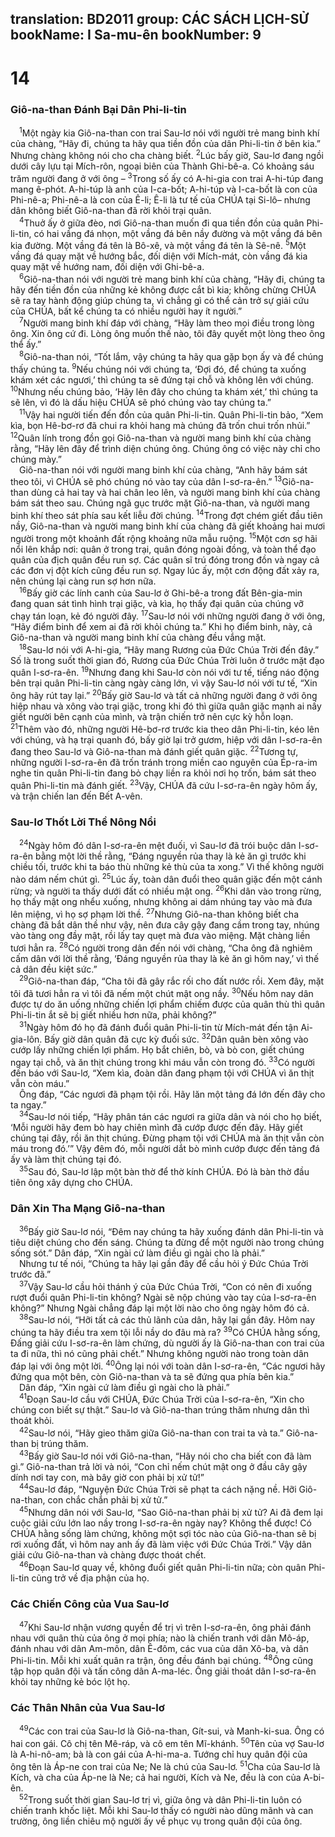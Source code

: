 translation: BD2011
group: CÁC SÁCH LỊCH-SỬ
bookName: I Sa-mu-ên 
bookNumber: 9
-------

<div class="title"><h1>14</h1><h3>Giô-na-than Ðánh Bại Dân Phi-li-tin</h3></div>
<span class="verse 1sa_14_1"> <sup>1</sup>Một ngày kia Giô-na-than con trai Sau-lơ nói với người trẻ mang binh khí của chàng, “Hãy đi, chúng ta hãy qua tiền đồn của dân Phi-li-tin ở bên kia.” Nhưng chàng không nói cho cha chàng biết. </span>
<span class="verse 1sa_14_2"><sup>2</sup>Lúc bấy giờ, Sau-lơ đang ngồi dưới cây lựu tại Mích-rôn, ngoại biên của Thành Ghi-bê-a. Có khoảng sáu trăm người đang ở với ông –</span>
<span class="verse 1sa_14_3"><sup>3</sup>Trong số ấy có A-hi-gia con trai A-hi-túp đang mang ê-phót. A-hi-túp là anh của I-ca-bốt; A-hi-túp và I-ca-bốt là con của Phi-nê-a; Phi-nê-a là con của Ê-li; Ê-li là tư tế của CHÚA tại Si-lô– nhưng dân không biết Giô-na-than đã rời khỏi trại quân.<br/></span>
<span class="verse 1sa_14_4"> <sup>4</sup>Thuở ấy ở giữa đèo, nơi Giô-na-than muốn đi qua tiền đồn của quân Phi-li-tin, có hai vầng đá nhọn, một vầng đá bên nầy đường và một vầng đá bên kia đường. Một vầng đá tên là Bô-xê, và một vầng đá tên là Sê-nê. </span>
<span class="verse 1sa_14_5"><sup>5</sup>Một vầng đá quay mặt về hướng bắc, đối diện với Mích-mát, còn vầng đá kia quay mặt về hướng nam, đối diện với Ghi-bê-a.<br/></span>
<span class="verse 1sa_14_6"> <sup>6</sup>Giô-na-than nói với người trẻ mang binh khí của chàng, “Hãy đi, chúng ta hãy đến tiền đồn của những kẻ không được cắt bì kia; không chừng CHÚA sẽ ra tay hành động giúp chúng ta, vì chẳng gì có thể cản trở sự giải cứu của CHÚA, bất kể chúng ta có nhiều người hay ít người.”<br/></span>
<span class="verse 1sa_14_7"> <sup>7</sup>Người mang binh khí đáp với chàng, “Hãy làm theo mọi điều trong lòng ông. Xin ông cứ đi. Lòng ông muốn thế nào, tôi đây quyết một lòng theo ông thể ấy.”<br/></span>
<span class="verse 1sa_14_8"> <sup>8</sup>Giô-na-than nói, “Tốt lắm, vậy chúng ta hãy qua gặp bọn ấy và để chúng thấy chúng ta. </span>
<span class="verse 1sa_14_9"><sup>9</sup>Nếu chúng nói với chúng ta, ‘Ðợi đó, để chúng ta xuống khám xét các ngươi,’ thì chúng ta sẽ đứng tại chỗ và không lên với chúng. </span>
<span class="verse 1sa_14_10"><sup>10</sup>Nhưng nếu chúng bảo, ‘Hãy lên đây cho chúng ta khám xét,’ thì chúng ta sẽ lên, vì đó là dấu hiệu CHÚA sẽ phó chúng vào tay chúng ta.”<br/></span>
<span class="verse 1sa_14_11"> <sup>11</sup>Vậy hai người tiến đến đồn của quân Phi-li-tin. Quân Phi-li-tin bảo, “Xem kìa, bọn Hê-bơ-rơ đã chui ra khỏi hang mà chúng đã trốn chui trốn nhủi.” </span>
<span class="verse 1sa_14_12"><sup>12</sup>Quân lính trong đồn gọi Giô-na-than và người mang binh khí của chàng rằng, “Hãy lên đây để trình diện chúng ông. Chúng ông có việc này chỉ cho chúng mày.”<br/> Giô-na-than nói với người mang binh khí của chàng, “Anh hãy bám sát theo tôi, vì CHÚA sẽ phó chúng nó vào tay của dân I-sơ-ra-ên.” </span>
<span class="verse 1sa_14_13"><sup>13</sup>Giô-na-than dùng cả hai tay và hai chân leo lên, và người mang binh khí của chàng bám sát theo sau. Chúng ngã gục trước mặt Giô-na-than, và người mang binh khí theo sát phía sau kết liễu đời chúng. </span>
<span class="verse 1sa_14_14"><sup>14</sup>Trong đợt chém giết đầu tiên nầy, Giô-na-than và người mang binh khí của chàng đã giết khoảng hai mươi người trong một khoảnh đất rộng khoảng nữa mẫu ruộng. </span>
<span class="verse 1sa_14_15"><sup>15</sup>Một cơn sợ hãi nổi lên khắp nơi: quân ở trong trại, quân đóng ngoài đồng, và toàn thể đạo quân của địch quân đều run sợ. Các quân sĩ trú đóng trong đồn và ngay cả các đơn vị đột kích cũng đều run sợ. Ngay lúc ấy, một cơn động đất xảy ra, nên chúng lại càng run sợ hơn nữa.<br/></span>
<span class="verse 1sa_14_16"> <sup>16</sup>Bấy giờ các lính canh của Sau-lơ ở Ghi-bê-a trong đất Bên-gia-min đang quan sát tình hình trại giặc, và kìa, họ thấy đại quân của chúng vỡ chạy tán loạn, kẻ đó người đây. </span>
<span class="verse 1sa_14_17"><sup>17</sup>Sau-lơ nói với những người đang ở với ông, “Hãy điểm binh để xem ai đã rời khỏi chúng ta.” Khi họ điểm binh, này, cả Giô-na-than và người mang binh khí của chàng đều vắng mặt.<br/></span>
<span class="verse 1sa_14_18"> <sup>18</sup>Sau-lơ nói với A-hi-gia, “Hãy mang Rương của Ðức Chúa Trời đến đây.” Số là trong suốt thời gian đó, Rương của Ðức Chúa Trời luôn ở trước mặt đạo quân I-sơ-ra-ên. </span>
<span class="verse 1sa_14_19"><sup>19</sup>Nhưng đang khi Sau-lơ còn nói với tư tế, tiếng náo động bên trại quân Phi-li-tin càng ngày càng lớn, vì vậy Sau-lơ nói với tư tế, “Xin ông hãy rút tay lại.” </span>
<span class="verse 1sa_14_20"><sup>20</sup>Bấy giờ Sau-lơ và tất cả những người đang ở với ông hiệp nhau và xông vào trại giặc, trong khi đó thì giữa quân giặc mạnh ai nấy giết người bên cạnh của mình, và trận chiến trở nên cực kỳ hỗn loạn. </span>
<span class="verse 1sa_14_21"><sup>21</sup>Thêm vào đó, những người Hê-bơ-rơ trước kia theo dân Phi-li-tin, kéo lên với chúng, và hạ trại quanh đó, bấy giờ lại trở gươm, hiệp với dân I-sơ-ra-ên đang theo Sau-lơ và Giô-na-than mà đánh giết quân giặc. </span>
<span class="verse 1sa_14_22"><sup>22</sup>Tương tự, những người I-sơ-ra-ên đã trốn tránh trong miền cao nguyên của Ép-ra-im nghe tin quân Phi-li-tin đang bỏ chạy liền ra khỏi nơi họ trốn, bám sát theo quân Phi-li-tin mà đánh giết. </span>
<span class="verse 1sa_14_23"><sup>23</sup>Vậy, CHÚA đã cứu I-sơ-ra-ên ngày hôm ấy, và trận chiến lan đến Bết A-vên.<br/></span>
<div class="title"><h3>Sau-lơ Thốt Lời Thề Nông Nổi</h3></div>
<span class="verse 1sa_14_24"> <sup>24</sup>Ngày hôm đó dân I-sơ-ra-ên mệt đuối, vì Sau-lơ đã trói buộc dân I-sơ-ra-ên bằng một lời thề rằng, “Ðáng nguyền rủa thay là kẻ ăn gì trước khi chiều tối, trước khi ta báo thù những kẻ thù của ta xong.” Vì thế không người nào dám nếm chút gì. </span>
<span class="verse 1sa_14_25"><sup>25</sup>Lúc ấy, toàn dân đuổi theo quân giặc đến một cánh rừng; và người ta thấy dưới đất có nhiều mật ong. </span>
<span class="verse 1sa_14_26"><sup>26</sup>Khi dân vào trong rừng, họ thấy mật ong nhểu xuống, nhưng không ai dám nhúng tay vào mà đưa lên miệng, vì họ sợ phạm lời thề. </span>
<span class="verse 1sa_14_27"><sup>27</sup>Nhưng Giô-na-than không biết cha chàng đã bắt dân thề như vậy, nên đưa cây gậy đang cầm trong tay, nhúng vào tàng ong đầy mật, rồi lấy tay quẹt mà đưa vào miệng. Mặt chàng liền tươi hẳn ra. </span>
<span class="verse 1sa_14_28"><sup>28</sup>Có người trong dân đến nói với chàng, “Cha ông đã nghiêm cấm dân với lời thề rằng, ‘Ðáng nguyền rủa thay là kẻ ăn gì hôm nay,’ vì thế cả dân đều kiệt sức.”<br/></span>
<span class="verse 1sa_14_29"> <sup>29</sup>Giô-na-than đáp, “Cha tôi đã gây rắc rối cho đất nước rồi. Xem đây, mặt tôi đã tươi hẳn ra vì tôi đã nếm một chút mật ong nầy. </span>
<span class="verse 1sa_14_30"><sup>30</sup>Nếu hôm nay dân được tự do ăn uống những chiến lợi phẩm chiếm được của quân thù thì quân Phi-li-tin ắt sẽ bị giết nhiều hơn nữa, phải không?”<br/></span>
<span class="verse 1sa_14_31"> <sup>31</sup>Ngày hôm đó họ đã đánh đuổi quân Phi-li-tin từ Mích-mát đến tận Ai-gia-lôn. Bấy giờ dân quân đã cực kỳ đuối sức. </span>
<span class="verse 1sa_14_32"><sup>32</sup>Dân quân bèn xông vào cướp lấy những chiến lợi phẩm. Họ bắt chiên, bò, và bò con, giết chúng ngay tại chỗ, và ăn thịt chúng trong khi máu vẫn còn trong đó. </span>
<span class="verse 1sa_14_33"><sup>33</sup>Có người đến báo với Sau-lơ, “Xem kìa, đoàn dân đang phạm tội với CHÚA vì ăn thịt vẫn còn máu.”<br/> Ông đáp, “Các ngươi đã phạm tội rồi. Hãy lăn một tảng đá lớn đến đây cho ta ngay.”<br/></span>
<span class="verse 1sa_14_34"> <sup>34</sup>Sau-lơ nói tiếp, “Hãy phân tán các ngươi ra giữa dân và nói cho họ biết, ‘Mỗi người hãy đem bò hay chiên mình đã cướp được đến đây. Hãy giết chúng tại đây, rồi ăn thịt chúng. Ðừng phạm tội với CHÚA mà ăn thịt vẫn còn máu trong đó.’” Vậy đêm đó, mỗi người dắt bò mình cướp được đến tảng đá ấy và làm thịt chúng tại đó.<br/></span>
<span class="verse 1sa_14_35"> <sup>35</sup>Sau đó, Sau-lơ lập một bàn thờ để thờ kính CHÚA. Ðó là bàn thờ đầu tiên ông xây dựng cho CHÚA.<br/></span>
<div class="title"><h3>Dân Xin Tha Mạng Giô-na-than</h3></div>
<span class="verse 1sa_14_36"> <sup>36</sup>Bấy giờ Sau-lơ nói, “Ðêm nay chúng ta hãy xuống đánh dân Phi-li-tin và tiêu diệt chúng cho đến sáng. Chúng ta đừng để một người nào trong chúng sống sót.” Dân đáp, “Xin ngài cứ làm điều gì ngài cho là phải.”<br/> Nhưng tư tế nói, “Chúng ta hãy lại gần đây để cầu hỏi ý Ðức Chúa Trời trước đã.”<br/></span>
<span class="verse 1sa_14_37"> <sup>37</sup>Vậy Sau-lơ cầu hỏi thánh ý của Ðức Chúa Trời, “Con có nên đi xuống rượt đuổi quân Phi-li-tin không? Ngài sẽ nộp chúng vào tay của I-sơ-ra-ên không?” Nhưng Ngài chẳng đáp lại một lời nào cho ông ngày hôm đó cả.<br/></span>
<span class="verse 1sa_14_38"> <sup>38</sup>Sau-lơ nói, “Hỡi tất cả các thủ lãnh của dân, hãy lại gần đây. Hôm nay chúng ta hãy điều tra xem tội lỗi nầy do đâu mà ra? </span>
<span class="verse 1sa_14_39"><sup>39</sup>Có CHÚA hằng sống, Ðấng giải cứu I-sơ-ra-ên làm chứng, dù người ấy là Giô-na-than con trai của ta đi nữa, thì nó cũng phải chết.” Nhưng không người nào trong toàn dân đáp lại với ông một lời. </span>
<span class="verse 1sa_14_40"><sup>40</sup>Ông lại nói với toàn dân I-sơ-ra-ên, “Các ngươi hãy đứng qua một bên, còn Giô-na-than và ta sẽ đứng qua phía bên kia.”<br/> Dân đáp, “Xin ngài cứ làm điều gì ngài cho là phải.”<br/></span>
<span class="verse 1sa_14_41"> <sup>41</sup>Ðoạn Sau-lơ cầu với CHÚA, Ðức Chúa Trời của I-sơ-ra-ên, “Xin cho chúng con biết sự thật.” Sau-lơ và Giô-na-than trúng thăm nhưng dân thì thoát khỏi.<br/></span>
<span class="verse 1sa_14_42"> <sup>42</sup>Sau-lơ nói, “Hãy gieo thăm giữa Giô-na-than con trai ta và ta.” Giô-na-than bị trúng thăm.<br/></span>
<span class="verse 1sa_14_43"> <sup>43</sup>Bấy giờ Sau-lơ nói với Giô-na-than, “Hãy nói cho cha biết con đã làm gì.” Giô-na-than trả lời và nói, “Con chỉ nếm chút mật ong ở đầu cây gậy dính nơi tay con, mà bây giờ con phải bị xử tử!”<br/></span>
<span class="verse 1sa_14_44"> <sup>44</sup>Sau-lơ đáp, “Nguyện Ðức Chúa Trời sẽ phạt ta cách nặng nề. Hỡi Giô-na-than, con chắc chắn phải bị xử tử.”<br/></span>
<span class="verse 1sa_14_45"> <sup>45</sup>Nhưng dân nói với Sau-lơ, “Sao Giô-na-than phải bị xử tử? Ai đã đem lại cuộc giải cứu lớn lao nầy trong I-sơ-ra-ên ngày nay? Không thể được! Có CHÚA hằng sống làm chứng, không một sợi tóc nào của Giô-na-than sẽ bị rơi xuống đất, vì hôm nay anh ấy đã làm việc với Ðức Chúa Trời.” Vậy dân giải cứu Giô-na-than và chàng được thoát chết.<br/></span>
<span class="verse 1sa_14_46"> <sup>46</sup>Ðoạn Sau-lơ quay về, không đuổi giết quân Phi-li-tin nữa; còn quân Phi-li-tin cũng trở về địa phận của họ.<br/></span>
<div class="title"><h3>Các Chiến Công của Vua Sau-lơ</h3></div>
<span class="verse 1sa_14_47"> <sup>47</sup>Khi Sau-lơ nhận vương quyền để trị vì trên I-sơ-ra-ên, ông phải đánh nhau với quân thù của ông ở mọi phía; nào là chiến tranh với dân Mô-áp, đánh nhau với dân Am-môn, dân Ê-đôm, các vua của dân Xô-ba, và dân Phi-li-tin. Mỗi khi xuất quân ra trận, ông đều đánh bại chúng. </span>
<span class="verse 1sa_14_48"><sup>48</sup>Ông cũng tập họp quân đội và tấn công dân A-ma-léc. Ông giải thoát dân I-sơ-ra-ên khỏi tay những kẻ bóc lột họ.<br/></span>
<div class="title"><h3>Các Thân Nhân của Vua Sau-lơ</h3></div>
<span class="verse 1sa_14_49"> <sup>49</sup>Các con trai của Sau-lơ là Giô-na-than, Gít-sui, và Manh-ki-sua. Ông có hai con gái. Cô chị tên Mê-ráp, và cô em tên Mĩ-khánh. </span>
<span class="verse 1sa_14_50"><sup>50</sup>Tên của vợ Sau-lơ là A-hi-nô-am; bà là con gái của A-hi-ma-a. Tướng chỉ huy quân đội của ông tên là Áp-ne con trai của Ne; Ne là chú của Sau-lơ. </span>
<span class="verse 1sa_14_51"><sup>51</sup>Cha của Sau-lơ là Kích, và cha của Áp-ne là Ne; cả hai người, Kích và Ne, đều là con của A-bi-ên.<br/></span>
<span class="verse 1sa_14_52"> <sup>52</sup>Trong suốt thời gian Sau-lơ trị vì, giữa ông và dân Phi-li-tin luôn có chiến tranh khốc liệt. Mỗi khi Sau-lơ thấy có người nào dũng mãnh và can trường, ông liền chiêu mộ người ấy về phục vụ trong quân đội của ông.<br/></span>
